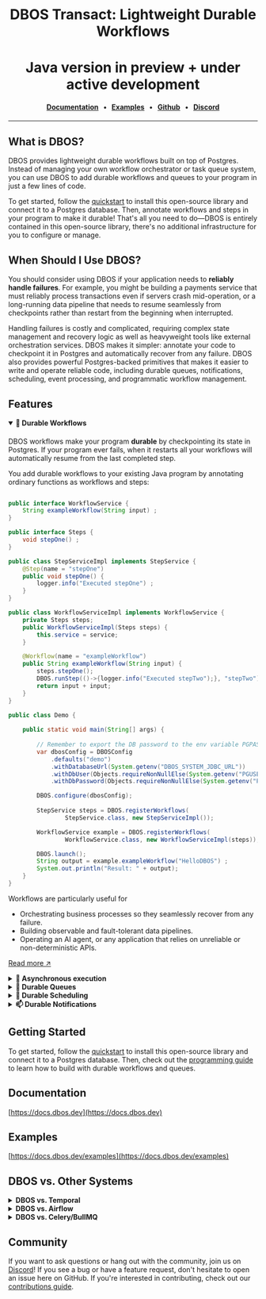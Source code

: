 <div align="center">

# DBOS Transact: Lightweight Durable Workflows
# Java version in preview + under active development

#### [Documentation](https://docs.dbos.dev/) &nbsp;&nbsp;•&nbsp;&nbsp;  [Examples](https://docs.dbos.dev/examples) &nbsp;&nbsp;•&nbsp;&nbsp; [Github](https://github.com/dbos-inc) &nbsp;&nbsp;•&nbsp;&nbsp; [Discord](https://discord.com/invite/jsmC6pXGgX)
</div>

---

## What is DBOS?

DBOS provides lightweight durable workflows built on top of Postgres.
Instead of managing your own workflow orchestrator or task queue system, you can use DBOS to add durable workflows and queues to your program in just a few lines of code.

To get started, follow the [quickstart](https://docs.dbos.dev/quickstart?language=java) to install this open-source library and connect it to a Postgres database.
Then, annotate workflows and steps in your program to make it durable!
That's all you need to do&mdash;DBOS is entirely contained in this open-source library, there's no additional infrastructure for you to configure or manage.

## When Should I Use DBOS?

You should consider using DBOS if your application needs to **reliably handle failures**.
For example, you might be building a payments service that must reliably process transactions even if servers crash mid-operation, or a long-running data pipeline that needs to resume seamlessly from checkpoints rather than restart from the beginning when interrupted.

Handling failures is costly and complicated, requiring complex state management and recovery logic as well as heavyweight tools like external orchestration services.
DBOS makes it simpler: annotate your code to checkpoint it in Postgres and automatically recover from any failure.
DBOS also provides powerful Postgres-backed primitives that makes it easier to write and operate reliable code, including durable queues, notifications, scheduling, event processing, and programmatic workflow management.

## Features

<details open><summary><strong>💾 Durable Workflows</strong></summary>

####

DBOS workflows make your program **durable** by checkpointing its state in Postgres.
If your program ever fails, when it restarts all your workflows will automatically resume from the last completed step.

You add durable workflows to your existing Java program by annotating ordinary functions as workflows and steps:

```java

public interface WorkflowService {
    String exampleWorkflow(String input) ;
}

public interface Steps {
    void stepOne() ;
}

public class StepServiceImpl implements StepService {
    @Step(name = "stepOne")
    public void stepOne() {
        logger.info("Executed stepOne") ;
    }
}

public class WorkflowServiceImpl implements WorkflowService {
    private Steps steps;
    public WorkflowServiceImpl(Steps steps) {
        this.service = service;
    }

    @Workflow(name = "exampleWorkflow")
    public String exampleWorkflow(String input) {
        steps.stepOne();
        DBOS.runStep(()->{logger.info("Executed stepTwo");}, "stepTwo");
        return input + input;
    }
}

public class Demo {
    
    public static void main(String[] args) {
        
        // Remember to export the DB password to the env variable PGPASSWORD
        var dbosConfig = DBOSConfig
            .defaults("demo")
            .withDatabaseUrl(System.getenv("DBOS_SYSTEM_JDBC_URL"))
            .withDbUser(Objects.requireNonNullElse(System.getenv("PGUSER"), "postgres"))
            .withDbPassword(Objects.requireNonNullElse(System.getenv("PGPASSWORD"), "dbos"))

        DBOS.configure(dbosConfig);
        
        StepService steps = DBOS.registerWorkflows(
                StepService.class, new StepServiceImpl());

        WorkflowService example = DBOS.registerWorkflows(
                WorkflowService.class, new WorkflowServiceImpl(steps));

        DBOS.launch();
        String output = example.exampleWorkflow("HelloDBOS") ;
        System.out.println("Result: " + output);
    }
}


```

Workflows are particularly useful for

- Orchestrating business processes so they seamlessly recover from any failure.
- Building observable and fault-tolerant data pipelines.
- Operating an AI agent, or any application that relies on unreliable or non-deterministic APIs.

[Read more ↗️]()

</details>

<details><summary><strong>📒 Asynchronous execution </strong></summary>

####

DBOS can run your workflows asynchronously without you needing to make any changes to the interface or implementation. 

This is ideal for long-running workflows whose result might not be available immediately. 
You code can return at a later point and check the status for completion and/or retrive the result.


```java
    var handle = DBOS.startWorkflow(()->example.exampleWorkflow("HelloDBOS"));
    result = handle.getResult();
```

[Read more ↗️](https://docs.dbos.dev/java/tutorials/workflow-tutorial#starting-workflows-in-the-background)

</details>

<details><summary><strong>📒 Durable Queues</strong></summary>

####

DBOS queues help you **durably** run tasks in the background.
You can enqueue a task (which can be a single step or an entire workflow) from a durable workflow and one of your processes will pick it up for execution.
DBOS manages the execution of your tasks: it guarantees that tasks complete, and that their callers get their results without needing to resubmit them, even if your application is interrupted.

Queues also provide flow control, so you can limit the concurrency of your tasks on a per-queue or per-process basis.
You can also set timeouts for tasks, rate limit how often queued tasks are executed, deduplicate tasks, or prioritize tasks.

You can add queues to your workflows in just a couple lines of code.
They don't require a separate queueing service or message broker&mdash;just Postgres.

```java
 public void queuedTasks() {
    var q = new Queue("childQ");
    DBOS.registerQueue(q);
    DBOS.launch();

    for (int i = 0; i < 3; i++) {
        String workflowId = "child" + i;
        var options = new StartWorkflowOptions(workflowId).withQueue(q);
        List<WorkflowHandle<String>> handles = new ArrayList<>();
        handles.add(DBOS.startWorkflow(()->simpleService.childWorkflow(workflowId), options));
    }

    for (int i = 0 ; i < 3 ; i++) {
        String workflowId = "child"+i;
        var h = DBOS.retrieveWorkflow(workflowId);
        System.out.println(h.getResult());
    }
}
```

[Read more ↗️](https://docs.dbos.dev/java/tutorials/queue-tutorial)

</details>


<details><summary><strong>📅 Durable Scheduling</strong></summary>

####

Schedule workflows using cron syntax, or use durable sleep to pause workflows for as long as you like (even days or weeks) before executing.

You can schedule a workflow using a single annotation:

```java

public class SchedulerImpl implements Scheduler {
    
    @Workflow(name = "every5Second")
    @Scheduled(cron = "0/5 * * * * ?")
    public void every5Second(Instant schedule , Instant actual) {
        log.info("Executed workflow  "+  schedule.toString() + "   " + actual.toString()) ;
    }
}

// In your main
DBOS.registerWorkflows(Scheduler.class, new SchedulerImpl());
```

[Read more ↗️](https://docs.dbos.dev/java/tutorials/scheduled-workflows)

</details>

<details><summary><strong>📫 Durable Notifications</strong></summary>

####

Pause your workflow executions until a notification is received, or emit events from your workflow to send progress updates to external clients.
All notifications are stored in Postgres, so they can be sent and received with exactly-once semantics.
Set durable timeouts when waiting for events, so you can wait for as long as you like (even days or weeks) through interruptions or restarts, then resume once a notification arrives or the timeout is reached.

For example, build a reliable billing workflow that durably waits for a notification from a payments service, processing it exactly-once:

```java
@Workflow(name = "billing")
public void billingWorkflow() {
    // Calculate the charge, then submit the bill to a payments service
    String paymentStatus = (String) DBOS.recv(PAYMENT_STATUS, paymentServiceTimeout);
    if (paymentStatus.equals("paid")) {
        // handle paid
    } else {
        // handle not paid
    }
}

@Workflow(name = "payment") 
public void payment(String targetWorkflowId) {
    DBOS.send(targetWorkflowId, PAYMENT_STATUS, "paid") ;
}
      
```
</details>


## Getting Started

To get started, follow the [quickstart](https://docs.dbos.dev/quickstart?language=java) to install this open-source library and connect it to a Postgres database.
Then, check out the [programming guide](https://docs.dbos.dev/java/programming-guide) to learn how to build with durable workflows and queues.

## Documentation

[https://docs.dbos.dev](https://docs.dbos.dev)

## Examples

[https://docs.dbos.dev/examples](https://docs.dbos.dev/examples)

## DBOS vs. Other Systems

<details><summary><strong>DBOS vs. Temporal</strong></summary>

####

Both DBOS and Temporal provide durable execution, but DBOS is implemented in a lightweight Postgres-backed library whereas Temporal is implemented in an externally orchestrated server.

You can add DBOS to your program by installing this open-source library, connecting it to Postgres, and annotating workflows and steps.
By contrast, to add Temporal to your program, you must rearchitect your program to move your workflows and steps (activities) to a Temporal worker, configure a Temporal server to orchestrate those workflows, and access your workflows only through a Temporal client.
[This blog post](https://www.dbos.dev/blog/durable-execution-coding-comparison) makes the comparison in more detail.

**When to use DBOS:** You need to add durable workflows to your applications with minimal rearchitecting, or you are using Postgres.

**When to use Temporal:** You don't want to add Postgres to your stack, or you need a language DBOS doesn't support yet.

</details>

<details><summary><strong>DBOS vs. Airflow</strong></summary>

####

DBOS and Airflow both provide workflow abstractions.
Airflow is targeted at data science use cases, providing many out-of-the-box connectors but requiring workflows be written as explicit DAGs and externally orchestrating them from an Airflow cluster.
Airflow is designed for batch operations and does not provide good performance for streaming or real-time use cases.
DBOS is general-purpose, but is often used for data pipelines, allowing developers to write workflows as code and requiring no infrastructure except Postgres.

**When to use DBOS:** You need the flexibility of writing workflows as code, or you need higher performance than Airflow is capable of (particularly for streaming or real-time use cases).

**When to use Airflow:** You need Airflow's ecosystem of connectors.

</details>

<details><summary><strong>DBOS vs. Celery/BullMQ</strong></summary>

####

DBOS provides a similar queue abstraction to dedicated queueing systems like Celery or BullMQ: you can declare queues, submit tasks to them, and control their flow with concurrency limits, rate limits, timeouts, prioritization, etc.
However, DBOS queues are **durable and Postgres-backed** and integrate with durable workflows.
For example, in DBOS you can write a durable workflow that enqueues a thousand tasks and waits for their results.
DBOS checkpoints the workflow and each of its tasks in Postgres, guaranteeing that even if failures or interruptions occur, the tasks will complete and the workflow will collect their results.
By contrast, Celery/BullMQ are Redis-backed and don't provide workflows, so they provide fewer guarantees but better performance.

**When to use DBOS:** You need the reliability of enqueuing tasks from durable workflows.

**When to use Celery/BullMQ**: You don't need durability, or you need very high throughput beyond what your Postgres server can support.
</details>

## Community

If you want to ask questions or hang out with the community, join us on [Discord](https://discord.gg/fMwQjeW5zg)!
If you see a bug or have a feature request, don't hesitate to open an issue here on GitHub.
If you're interested in contributing, check out our [contributions guide](./CONTRIBUTING.md).






